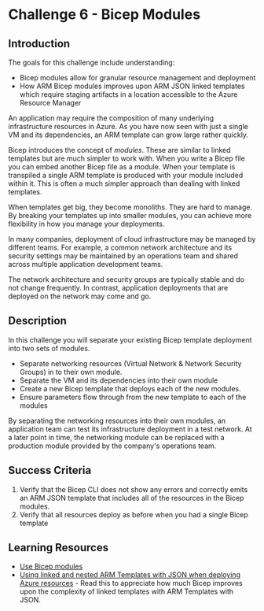 # Challenge 6 - Bicep Modules


## Introduction

The goals for this challenge include understanding:
- Bicep modules allow for granular resource management and deployment
- How ARM Bicep modules improves upon ARM JSON linked templates which require staging artifacts in a location accessible to the Azure Resource Manager

An application may require the composition of many underlying infrastructure resources in Azure. As you have now seen with just a single VM and its dependencies, an ARM template can grow large rather quickly.

Bicep introduces the concept of *modules*. These are similar to linked templates but are much simpler to work with. When you write a Bicep file you can embed another Bicep file as a module. When your template is transpiled a single ARM template is produced with your module included within it. This is often a much simpler approach than dealing with linked templates.

When templates get big, they become monoliths. They are hard to manage.  By breaking your templates up into smaller modules, you can achieve more flexibility in how you manage your deployments.

In many companies, deployment of cloud infrastructure may be managed by different teams. For example, a common network architecture and its security settings may be maintained by an operations team and shared across multiple application development teams.

The network architecture and security groups are typically stable and do not change frequently. In contrast, application deployments that are deployed on the network may come and go.

## Description

In this challenge you will separate your existing Bicep template deployment into two sets of modules. 

- Separate networking resources (Virtual Network & Network Security Groups) in to their own module.
- Separate the VM and its dependencies into their own module
- Create a new Bicep template that deploys each of the new modules.
- Ensure parameters flow through from the new template to each of the modules

By separating the networking resources into their own modules, an application team can test its infrastructure deployment in a test network. At a later point in time, the networking module can be replaced with a production module provided by the company's operations team.

## Success Criteria

1. Verify that the Bicep CLI does not show any errors and correctly emits an ARM JSON template that includes all of the resources in the Bicep modules.
1. Verify that all resources deploy as before when you had a single Bicep template

## Learning Resources

- [Use Bicep modules](https://docs.microsoft.com/en-us/azure/azure-resource-manager/bicep/modules)
- [Using linked and nested ARM Templates with JSON when deploying Azure resources](https://docs.microsoft.com/en-us/azure/azure-resource-manager/templates/linked-templates) - Read this to appreciate how much Bicep improves upon the complexity of linked templates with ARM Templates with JSON.